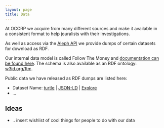 ```yaml
---
layout: page
title: Data
---
```


At OCCRP we acquire from many different sources and make it available in a consistent format to help jouralists with their investigations.

As well as access via the [Aleph API](https://github.com/alephdata/aleph/wiki/API) we provide dumps of certain datasets for download as RDF.

Our internal data model is called Follow The Money and [documentation can be found here](https://alephdata.github.io/followthemoney/). The schema is also available as an RDF ontology: [w3id.org/ftm](https://w3id.org/ftm).

Public data we have released as RDF dumps are listed here:

* Dataset Name: [turtle](#) | [JSON-LD](#) | [Explore](https://data.occrp.org/collections/##)
* ...

## Ideas

* .. insert wishlist of cool things for people to do with our data